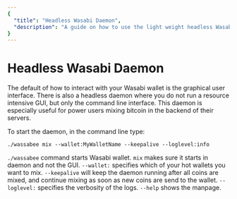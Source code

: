 ```yaml
---
{
  "title": "Headless Wasabi Daemon",
  "description": "A guide on how to use the light weight headless Wasabi daemon to mix your coins. This is the Wasabi documentation, an archive of knowledge about the open-source, non-custodial and privacy-focused Bitcoin wallet for desktop."
}
---
```


# Headless Wasabi Daemon
The default of how to interact with your Wasabi wallet is the graphical user interface.
There is also a headless daemon where you do not run a resource intensive GUI, but only the command line interface.
This daemon is especially useful for power users mixing bitcoin in the backend of their servers. 

To start the daemon, in the command line type:

```
./wassabee mix --wallet:MyWalletName --keepalive --loglevel:info
```

`./wassabee` command starts Wasabi wallet.
`mix` makes sure it starts in daemon and not the GUI.
`--wallet:` specifies which of your hot wallets you want to mix.
`--keepalive` will keep the daemon running after all coins are mixed, and continue mixing as soon as new coins are send to the wallet.
`--loglevel:` specifies the verbosity of the logs.
`--help` shows the manpage.
